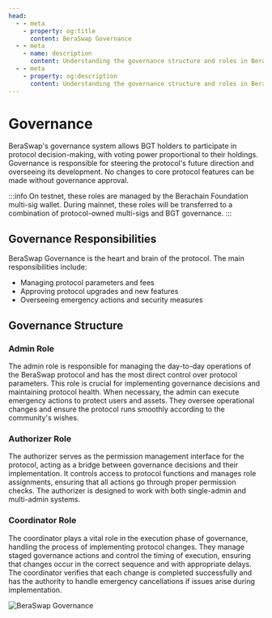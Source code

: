 ```yaml
---
head:
  - - meta
    - property: og:title
      content: BeraSwap Governance
  - - meta
    - name: description
      content: Understanding the governance structure and roles in BeraSwap Protocol
  - - meta
    - property: og:description
      content: Understanding the governance structure and roles in BeraSwap Protocol
---
```


# Governance

BeraSwap's governance system allows BGT holders to participate in protocol decision-making, with voting power proportional to their holdings. Governance is responsible for steering the protocol's future direction and overseeing its development. No changes to core protocol features can be made without governance approval.

:::info
On testnet, these roles are managed by the Berachain Foundation multi-sig wallet. During mainnet, these roles will be transferred to a combination of protocol-owned multi-sigs and BGT governance.
:::

## Governance Responsibilities

BeraSwap Governance is the heart and brain of the protocol. The main responsibilities include:
- Managing protocol parameters and fees
- Approving protocol upgrades and new features
- Overseeing emergency actions and security measures

## Governance Structure

### Admin Role

The admin role is responsible for managing the day-to-day operations of the BeraSwap protocol and has the most direct control over protocol parameters. This role is crucial for implementing governance decisions and maintaining protocol health. When necessary, the admin can execute emergency actions to protect users and assets. They oversee operational changes and ensure the protocol runs smoothly according to the community's wishes.

### Authorizer Role

The authorizer serves as the permission management interface for the protocol, acting as a bridge between governance decisions and their implementation. It controls access to protocol functions and manages role assignments, ensuring that all actions go through proper permission checks. The authorizer is designed to work with both single-admin and multi-admin systems.

### Coordinator Role

The coordinator plays a vital role in the execution phase of governance, handling the process of implementing protocol changes. They manage staged governance actions and control the timing of execution, ensuring that changes occur in the correct sequence and with appropriate delays. The coordinator verifies that each change is completed successfully and has the authority to handle emergency cancellations if issues arise during implementation.

![BeraSwap Governance](/assets/governance.png)

